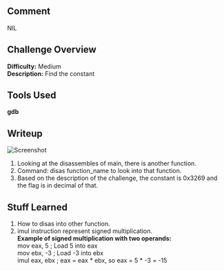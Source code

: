 ## Comment  
NIL

## Challenge Overview  
**Difficulty:** Medium  
**Description:** Find the constant  
## Tools Used  
**gdb**  

## Writeup  
![Screenshot](https://imgur.com/5jUN7xK.png)  
1. Looking at the disassembles of main, there is another function.  
2. Command: disas function_name to look into that function.  
3. Based on the description of the challenge, the constant is 0x3269 and the flag is in decimal of that.  

## Stuff Learned  
1. How to disas into other function.  
2. imul instruction represent signed multiplication.  
**Example of signed multiplication with two operands:**  
mov eax, 5      ; Load 5 into eax  
mov ebx, -3     ; Load -3 into ebx  
imul eax, ebx   ; eax = eax * ebx, so eax = 5 * -3 = -15  
